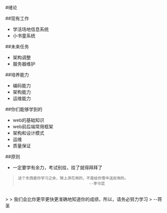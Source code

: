 #绪论

##现有工作
* 学活场地信息系统
* 小书童系统

##未来任务
* 架构调整
* 服务器维护

##培养能力
* 编码能力
* 架构能力
* 运维能力

##你们能够学到的
* web的基础知识
* web前后端常用框架
* 架构和设计模式
* 运维
* 质量保证

##原则
* 一定要学有余力，考试别挂，挂了就得拜拜了

>     这个东西是你学习之余，锦上添花用的，不是给你雪中送炭用的。
>                                    --李令昆
<br>
>                                    
>     我们会比你更早更快更准确地知道你的成绩，所以，请务必努力学习
>                                    --蒋圣
